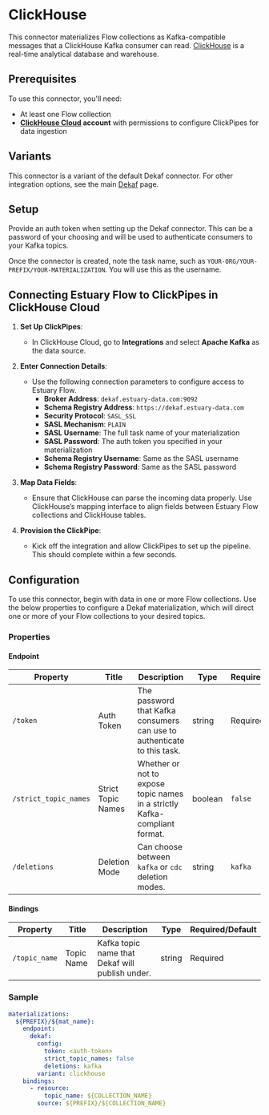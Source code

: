 
# ClickHouse

This connector materializes Flow collections as Kafka-compatible messages that a ClickHouse Kafka consumer can read. [ClickHouse](https://clickhouse.com/) is a real-time analytical database and warehouse.

## Prerequisites

To use this connector, you'll need:

* At least one Flow collection
* **[ClickHouse Cloud](https://clickhouse.com/) account** with permissions to configure ClickPipes for data ingestion

## Variants

This connector is a variant of the default Dekaf connector. For other integration options, see the main [Dekaf](dekaf.md) page.

## Setup

Provide an auth token when setting up the Dekaf connector. This can be a password of your choosing and will be used to authenticate consumers to your Kafka topics.

Once the connector is created, note the task name, such as `YOUR-ORG/YOUR-PREFIX/YOUR-MATERIALIZATION`. You will use this as the username.

## Connecting Estuary Flow to ClickPipes in ClickHouse Cloud

1. **Set Up ClickPipes**:
    - In ClickHouse Cloud, go to **Integrations** and select **Apache Kafka** as the data source.

2. **Enter Connection Details**:
    - Use the following connection parameters to configure access to Estuary Flow.
        * **Broker Address**: `dekaf.estuary-data.com:9092`
        * **Schema Registry Address**: `https://dekaf.estuary-data.com`
        * **Security Protocol**: `SASL_SSL`
        * **SASL Mechanism**: `PLAIN`
        * **SASL Username**: The full task name of your materialization
        * **SASL Password**: The auth token you specified in your materialization
        * **Schema Registry Username**: Same as the SASL username
        * **Schema Registry Password**: Same as the SASL password

3. **Map Data Fields**:
    - Ensure that ClickHouse can parse the incoming data properly. Use ClickHouse’s mapping interface to align fields
      between Estuary Flow collections and ClickHouse tables.

4. **Provision the ClickPipe**:
    - Kick off the integration and allow ClickPipes to set up the pipeline. This should complete within a few seconds.

## Configuration

To use this connector, begin with data in one or more Flow collections.
Use the below properties to configure a Dekaf materialization, which will direct one or more of your Flow collections to your desired topics.

### Properties

#### Endpoint

| Property | Title | Description | Type | Required/Default |
| --- | --- | --- | --- | --- |
| `/token` | Auth Token | The password that Kafka consumers can use to authenticate to this task. | string | Required |
| `/strict_topic_names` | Strict Topic Names | Whether or not to expose topic names in a strictly Kafka-compliant format. | boolean | `false` |
| `/deletions` | Deletion Mode | Can choose between `kafka` or `cdc` deletion modes. | string | `kafka` |

#### Bindings

| Property | Title | Description | Type | Required/Default |
| --- | --- | --- | --- | --- |
| `/topic_name` | Topic Name | Kafka topic name that Dekaf will publish under. | string | Required |

### Sample

```yaml
materializations:
  ${PREFIX}/${mat_name}:
    endpoint:
      dekaf:
        config:
          token: <auth-token>
          strict_topic_names: false
          deletions: kafka
        variant: clickhouse
    bindings:
      - resource:
          topic_name: ${COLLECTION_NAME}
        source: ${PREFIX}/${COLLECTION_NAME}
```
